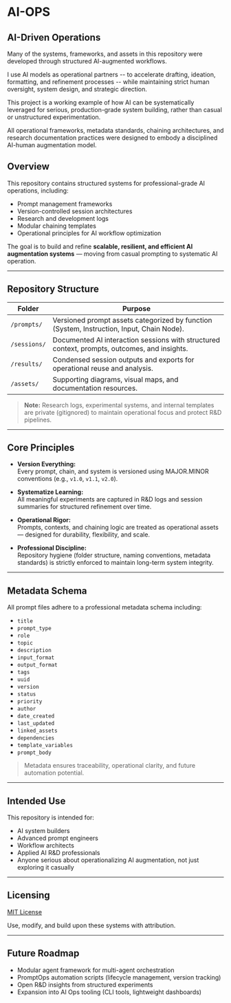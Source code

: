 # AI-OPS

## AI-Driven Operations

Many of the systems, frameworks, and assets in this repository were developed through structured AI-augmented workflows.  

I use AI models as operational partners -- to accelerate drafting, ideation, formatting, and refinement processes -- while maintaining strict human oversight, system design, and strategic direction.

This project is a working example of how AI can be systematically leveraged for serious, production-grade system building, rather than casual or unstructured experimentation.

All operational frameworks, metadata standards, chaining architectures, and research documentation practices were designed to embody a disciplined AI-human augmentation model.

## Overview

This repository contains structured systems for professional-grade AI operations, including:
- Prompt management frameworks
- Version-controlled session architectures
- Research and development logs
- Modular chaining templates
- Operational principles for AI workflow optimization

The goal is to build and refine **scalable, resilient, and efficient AI augmentation systems** — moving from casual prompting to systematic AI operation.

---

## Repository Structure

| Folder | Purpose |
|--------|---------|
| `/prompts/` | Versioned prompt assets categorized by function (System, Instruction, Input, Chain Node). |
| `/sessions/` | Documented AI interaction sessions with structured context, prompts, outcomes, and insights. |
| `/results/` | Condensed session outputs and exports for operational reuse and analysis. |
| `/assets/` | Supporting diagrams, visual maps, and documentation resources. |

> **Note:** Research logs, experimental systems, and internal templates are private (gitignored) to maintain operational focus and protect R&D pipelines.

---

## Core Principles

- **Version Everything:**  
  Every prompt, chain, and system is versioned using MAJOR.MINOR conventions (e.g., `v1.0`, `v1.1`, `v2.0`).

- **Systematize Learning:**  
  All meaningful experiments are captured in R&D logs and session summaries for structured refinement over time.

- **Operational Rigor:**  
  Prompts, contexts, and chaining logic are treated as operational assets — designed for durability, flexibility, and scale.

- **Professional Discipline:**  
  Repository hygiene (folder structure, naming conventions, metadata standards) is strictly enforced to maintain long-term system integrity.

---

## Metadata Schema

All prompt files adhere to a professional metadata schema including:

- `title`
- `prompt_type`
- `role`
- `topic`
- `description`
- `input_format`
- `output_format`
- `tags`
- `uuid`
- `version`
- `status`
- `priority`
- `author`
- `date_created`
- `last_updated`
- `linked_assets`
- `dependencies`
- `template_variables`
- `prompt_body`

> Metadata ensures traceability, operational clarity, and future automation potential.

---

## Intended Use

This repository is intended for:

- AI system builders
- Advanced prompt engineers
- Workflow architects
- Applied AI R&D professionals
- Anyone serious about operationalizing AI augmentation, not just exploring it casually

---

## Licensing

[MIT License](LICENSE)

Use, modify, and build upon these systems with attribution.

---

## Future Roadmap

- Modular agent framework for multi-agent orchestration
- PromptOps automation scripts (lifecycle management, version tracking)
- Open R&D insights from structured experiments
- Expansion into AI Ops tooling (CLI tools, lightweight dashboards)

